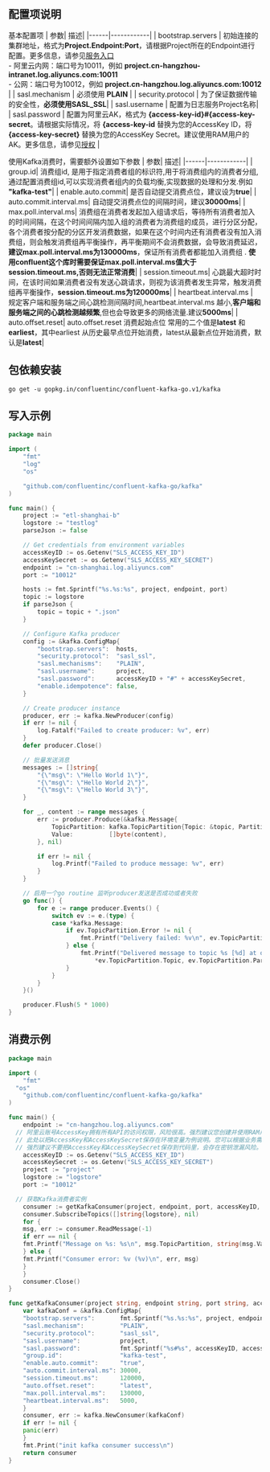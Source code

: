 ## 配置项说明

基本配置项
| 参数| 描述|
|------|------------|
| bootstrap.servers                                        | 初始连接的集群地址，格式为**Project.Endpoint:Port**，请根据Project所在的Endpoint进行配置。更多信息，请参见[服务入口](https://help.aliyun.com/document_detail/29008.htm#reference-wgx-pwq-zdb) <br/> - 阿里云内网：端口号为10011，例如 **project.cn-hangzhou-intranet.log.aliyuncs.com:10011** <br/> - 公网：端口号为10012，例如 **project.cn-hangzhou.log.aliyuncs.com:10012** |
| sasl.mechanism                                           | 必须使用 **PLAIN** |
| security.protocol                                        | 为了保证数据传输的安全性，**必须使用SASL_SSL**|
| sasl.username                                            | 配置为日志服务Project名称|
| sasl.password                                            | 配置为阿里云AK，格式为 **{access-key-id}#{access-key-secret**。请根据实际情况，将 **{access-key-id** 替换为您的AccessKey ID，将 **{access-key-secret}** 替换为您的AccessKey Secret。建议使用RAM用户的AK。更多信息，请参见[授权](https://help.aliyun.com/document_detail/47664.htm#task-xsk-ttc-ry)                                                                    |

使用Kafka消费时，需要额外设置如下参数
| 参数| 描述|
|------|------------|
| group.id| 消费组id, 是用于指定消费者组的标识符,用于将消费组内的消费者分组,通过配置消费组id,可以实现消费者组内的负载均衡,实现数据的处理和分发.例如 **"kafka-test"**|
| enable.auto.commit| 是否自动提交消费点位，建议设为**true**|
| auto.commit.interval.ms| 自动提交消费点位的间隔时间，建议**30000ms**|
| max.poll.interval.ms| 消费组在消费者发起加入组请求后，等待所有消费者加入的时间间隔，在这个时间间隔内加入组的消费者为消费组的成员，进行分区分配，各个消费者按分配的分区开发消费数据，如果在这个时间内还有消费者没有加入消费组，则会触发消费组再平衡操作，再平衡期间不会消费数据，会导致消费延迟，**建议max.poll.interval.ms为130000ms**，保证所有消费者都能加入消费组 . **使用confluent这个库时需要保证max.poll.interval.ms值大于session.timeout.ms,否则无法正常消费**|
| session.timeout.ms| 心跳最大超时时间，在该时间如果消费者没有发送心跳请求，则视为该消费者发生异常，触发消费组再平衡操作，**session.timeout.ms为120000ms**|
| heartbeat.interval.ms | 规定客户端和服务端之间心跳检测间隔时间,heartbeat.interval.ms 越小,**客户端和服务端之间的心跳检测越频繁**,但也会导致更多的网络流量.建议**5000ms**|
| auto.offset.reset| auto.offset.reset 消费起始点位 常用的二个值是**latest** 和**earliest**，其中earliest 从历史最早点位开始消费，latest从最新点位开始消费，默认是**latest**|

## 包依赖安装

```shell
go get -u gopkg.in/confluentinc/confluent-kafka-go.v1/kafka
```

## 写入示例

```go
package main

import (
	"fmt"
	"log"
	"os"

	"github.com/confluentinc/confluent-kafka-go/kafka"
)

func main() {
	project := "etl-shanghai-b"
	logstore := "testlog"
	parseJson := false

	// Get credentials from environment variables
	accessKeyID := os.Getenv("SLS_ACCESS_KEY_ID")
	accessKeySecret := os.Getenv("SLS_ACCESS_KEY_SECRET")
	endpoint := "cn-shanghai.log.aliyuncs.com"
	port := "10012"

	hosts := fmt.Sprintf("%s.%s:%s", project, endpoint, port)
	topic := logstore
	if parseJson {
		topic = topic + ".json"
	}

	// Configure Kafka producer
	config := &kafka.ConfigMap{
		"bootstrap.servers":  hosts,
		"security.protocol":  "sasl_ssl",
		"sasl.mechanisms":    "PLAIN",
		"sasl.username":      project,
		"sasl.password":      accessKeyID + "#" + accessKeySecret,
		"enable.idempotence": false,
	}

	// Create producer instance
	producer, err := kafka.NewProducer(config)
	if err != nil {
		log.Fatalf("Failed to create producer: %v", err)
	}
	defer producer.Close()

	// 批量发送消息
	messages := []string{
		"{\"msg\": \"Hello World 1\"}",
		"{\"msg\": \"Hello World 2\"}",
		"{\"msg\": \"Hello World 3\"}",
	}

	for _, content := range messages {
		err := producer.Produce(&kafka.Message{
			TopicPartition: kafka.TopicPartition{Topic: &topic, Partition: kafka.PartitionAny},
			Value:          []byte(content),
		}, nil)

		if err != nil {
			log.Printf("Failed to produce message: %v", err)
		}
	}

	// 启用一个go routine 监听producer发送是否成功或者失败
	go func() {
		for e := range producer.Events() {
			switch ev := e.(type) {
			case *kafka.Message:
				if ev.TopicPartition.Error != nil {
					fmt.Printf("Delivery failed: %v\n", ev.TopicPartition.Error)
				} else {
					fmt.Printf("Delivered message to topic %s [%d] at offset %v\n",
						*ev.TopicPartition.Topic, ev.TopicPartition.Partition, ev.TopicPartition.Offset)
				}
			}
		}
	}()

	producer.Flush(5 * 1000)
}
```

## 消费示例
```go
package main

import (
    "fmt"
  "os"
    "github.com/confluentinc/confluent-kafka-go/kafka"
)

func main() {
    endpoint := "cn-hangzhou.log.aliyuncs.com"
  // 阿里云账号AccessKey拥有所有API的访问权限，风险很高。强烈建议您创建并使用RAM用户进行API访问或日常运维，请登录RAM控制台创建RAM用户。
  // 此处以把AccessKey和AccessKeySecret保存在环境变量为例说明。您可以根据业务需要，保存到配置文件里。
  // 强烈建议不要把AccessKey和AccessKeySecret保存到代码里，会存在密钥泄漏风险。
    accessKeyID := os.Getenv("SLS_ACCESS_KEY_ID")
    accessKeySecret := os.Getenv("SLS_ACCESS_KEY_SECRET")
    project := "project"
    logstore := "logstore"
    port := "10012"

  // 获取Kafka消费者实例
    consumer := getKafkaConsumer(project, endpoint, port, accessKeyID, accessKeySecret)
    consumer.SubscribeTopics([]string{logstore}, nil)
    for {
    msg, err := consumer.ReadMessage(-1)
    if err == nil {
    fmt.Printf("Message on %s: %s\n", msg.TopicPartition, string(msg.Value))
    } else {
    fmt.Printf("Consumer error: %v (%v)\n", err, msg)
    }
    }
    consumer.Close()
}

func getKafkaConsumer(project string, endpoint string, port string, accessKeyID string, accessKeySecret string) *kafka.Consumer {
    var kafkaConf = &kafka.ConfigMap{
    "bootstrap.servers":       fmt.Sprintf("%s.%s:%s", project, endpoint, port),
    "sasl.mechanism":          "PLAIN",
    "security.protocol":       "sasl_ssl",
    "sasl.username":           project,
    "sasl.password":           fmt.Sprintf("%s#%s", accessKeyID, accessKeySecret),
    "group.id":                "kafka-test",
    "enable.auto.commit":      "true",
    "auto.commit.interval.ms": 30000,
    "session.timeout.ms":      120000,
    "auto.offset.reset":       "latest",
    "max.poll.interval.ms":    130000,
    "heartbeat.interval.ms":   5000,
    }
    consumer, err := kafka.NewConsumer(kafkaConf)
    if err != nil {
    panic(err)
    }
    fmt.Print("init kafka consumer success\n")
    return consumer
}
```



